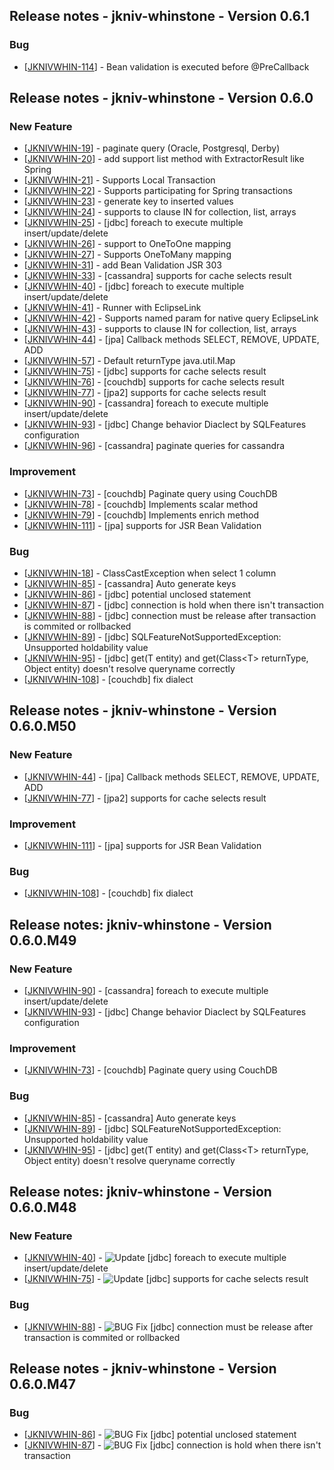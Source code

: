 
## Release notes - jkniv-whinstone - Version 0.6.1
                
### Bug

<ul>
 <li>[<a href='https://jkniv-io.atlassian.net/browse/JKNIVWHIN-114'>JKNIVWHIN-114</a>] -         Bean validation is executed before @PreCallback
 </li>
</ul>


## Release notes - jkniv-whinstone - Version 0.6.0
    
### New Feature

<ul>
<li>[<a href='https://jkniv-io.atlassian.net/browse/JKNIVWHIN-19'>JKNIVWHIN-19</a>] -         paginate query (Oracle, Postgresql, Derby)
</li>
<li>[<a href='https://jkniv-io.atlassian.net/browse/JKNIVWHIN-20'>JKNIVWHIN-20</a>] -         add support list method with ExtractorResult like Spring
</li>
<li>[<a href='https://jkniv-io.atlassian.net/browse/JKNIVWHIN-21'>JKNIVWHIN-21</a>] -         Supports Local Transaction
</li>
<li>[<a href='https://jkniv-io.atlassian.net/browse/JKNIVWHIN-22'>JKNIVWHIN-22</a>] -         Supports participating for Spring transactions
</li>
<li>[<a href='https://jkniv-io.atlassian.net/browse/JKNIVWHIN-23'>JKNIVWHIN-23</a>] -         generate key to inserted values
</li>
<li>[<a href='https://jkniv-io.atlassian.net/browse/JKNIVWHIN-24'>JKNIVWHIN-24</a>] -         supports to clause IN for collection, list, arrays
</li>
<li>[<a href='https://jkniv-io.atlassian.net/browse/JKNIVWHIN-25'>JKNIVWHIN-25</a>] -         [jdbc] foreach to execute multiple insert/update/delete
</li>
<li>[<a href='https://jkniv-io.atlassian.net/browse/JKNIVWHIN-26'>JKNIVWHIN-26</a>] -         support to OneToOne mapping 
</li>
<li>[<a href='https://jkniv-io.atlassian.net/browse/JKNIVWHIN-27'>JKNIVWHIN-27</a>] -         Supports OneToMany mapping
</li>
<li>[<a href='https://jkniv-io.atlassian.net/browse/JKNIVWHIN-31'>JKNIVWHIN-31</a>] -         add Bean Validation JSR 303
</li>
<li>[<a href='https://jkniv-io.atlassian.net/browse/JKNIVWHIN-33'>JKNIVWHIN-33</a>] -         [cassandra] supports for cache selects result
</li>
<li>[<a href='https://jkniv-io.atlassian.net/browse/JKNIVWHIN-40'>JKNIVWHIN-40</a>] -         [jdbc] foreach to execute multiple insert/update/delete
</li>
<li>[<a href='https://jkniv-io.atlassian.net/browse/JKNIVWHIN-41'>JKNIVWHIN-41</a>] -         Runner with EclipseLink
</li>
<li>[<a href='https://jkniv-io.atlassian.net/browse/JKNIVWHIN-42'>JKNIVWHIN-42</a>] -         Supports named  param  for native query EclipseLink
</li>
<li>[<a href='https://jkniv-io.atlassian.net/browse/JKNIVWHIN-43'>JKNIVWHIN-43</a>] -         supports to clause IN for collection, list, arrays
</li>
<li>[<a href='https://jkniv-io.atlassian.net/browse/JKNIVWHIN-44'>JKNIVWHIN-44</a>] -         [jpa] Callback methods SELECT, REMOVE, UPDATE, ADD
</li>
<li>[<a href='https://jkniv-io.atlassian.net/browse/JKNIVWHIN-57'>JKNIVWHIN-57</a>] -         Default returnType java.util.Map
</li>
<li>[<a href='https://jkniv-io.atlassian.net/browse/JKNIVWHIN-75'>JKNIVWHIN-75</a>] -         [jdbc] supports for cache selects result
</li>
<li>[<a href='https://jkniv-io.atlassian.net/browse/JKNIVWHIN-76'>JKNIVWHIN-76</a>] -         [couchdb] supports for cache selects result 
</li>
<li>[<a href='https://jkniv-io.atlassian.net/browse/JKNIVWHIN-77'>JKNIVWHIN-77</a>] -         [jpa2] supports for cache selects result 
</li>
<li>[<a href='https://jkniv-io.atlassian.net/browse/JKNIVWHIN-90'>JKNIVWHIN-90</a>] -         [cassandra] foreach to execute multiple insert/update/delete
</li>
<li>[<a href='https://jkniv-io.atlassian.net/browse/JKNIVWHIN-93'>JKNIVWHIN-93</a>] -         [jdbc] Change behavior Diaclect by SQLFeatures configuration
</li>
<li>[<a href='https://jkniv-io.atlassian.net/browse/JKNIVWHIN-96'>JKNIVWHIN-96</a>] -         [cassandra] paginate queries for cassandra
</li>
</ul>
    
### Improvement

<ul>
<li>[<a href='https://jkniv-io.atlassian.net/browse/JKNIVWHIN-73'>JKNIVWHIN-73</a>] -         [couchdb] Paginate query using CouchDB
</li>
<li>[<a href='https://jkniv-io.atlassian.net/browse/JKNIVWHIN-78'>JKNIVWHIN-78</a>] -         [couchdb] Implements scalar method
</li>
<li>[<a href='https://jkniv-io.atlassian.net/browse/JKNIVWHIN-79'>JKNIVWHIN-79</a>] -         [couchdb] Implements enrich method
</li>
<li>[<a href='https://jkniv-io.atlassian.net/browse/JKNIVWHIN-111'>JKNIVWHIN-111</a>] -         [jpa] supports for JSR Bean Validation 
</li>
</ul>
        
### Bug

<ul>
<li>[<a href='https://jkniv-io.atlassian.net/browse/JKNIVWHIN-18'>JKNIVWHIN-18</a>] -         ClassCastException when select 1 column 
</li>
<li>[<a href='https://jkniv-io.atlassian.net/browse/JKNIVWHIN-85'>JKNIVWHIN-85</a>] -         [cassandra] Auto generate keys
</li>
<li>[<a href='https://jkniv-io.atlassian.net/browse/JKNIVWHIN-86'>JKNIVWHIN-86</a>] -         [jdbc] potential unclosed statement
</li>
<li>[<a href='https://jkniv-io.atlassian.net/browse/JKNIVWHIN-87'>JKNIVWHIN-87</a>] -         [jdbc] connection is hold when there isn&#39;t transaction
</li>
<li>[<a href='https://jkniv-io.atlassian.net/browse/JKNIVWHIN-88'>JKNIVWHIN-88</a>] -         [jdbc] connection must be release after transaction is commited or rollbacked
</li>
<li>[<a href='https://jkniv-io.atlassian.net/browse/JKNIVWHIN-89'>JKNIVWHIN-89</a>] -         [jdbc] SQLFeatureNotSupportedException: Unsupported holdability value
</li>
<li>[<a href='https://jkniv-io.atlassian.net/browse/JKNIVWHIN-95'>JKNIVWHIN-95</a>] -         [jdbc] get(T entity) and  get(Class&lt;T&gt; returnType, Object entity) doesn&#39;t resolve queryname correctly
</li>
<li>[<a href='https://jkniv-io.atlassian.net/browse/JKNIVWHIN-108'>JKNIVWHIN-108</a>] -         [couchdb] fix dialect
</li>
</ul>
     
     
## Release notes - jkniv-whinstone - Version 0.6.0.M50
    
### New Feature
<ul>
<li>[<a href='https://jkniv-io.atlassian.net/browse/JKNIVWHIN-44'>JKNIVWHIN-44</a>] -         [jpa] Callback methods SELECT, REMOVE, UPDATE, ADD
</li>
<li>[<a href='https://jkniv-io.atlassian.net/browse/JKNIVWHIN-77'>JKNIVWHIN-77</a>] -         [jpa2] supports for cache selects result 
</li>
</ul>
    
### Improvement
<ul>
<li>[<a href='https://jkniv-io.atlassian.net/browse/JKNIVWHIN-111'>JKNIVWHIN-111</a>] -         [jpa] supports for JSR Bean Validation 
</li>
</ul>
        
### Bug

<ul>
<li>[<a href='https://jkniv-io.atlassian.net/browse/JKNIVWHIN-108'>JKNIVWHIN-108</a>] -         [couchdb] fix dialect
</li>
</ul>



## Release notes: jkniv-whinstone - Version 0.6.0.M49
    
### New Feature

<ul>
 <li>[<a href='https://jkniv-io.atlassian.net/browse/JKNIVWHIN-90'>JKNIVWHIN-90</a>] -         [cassandra] foreach to execute multiple insert/update/delete
 </li>
 <li>[<a href='https://jkniv-io.atlassian.net/browse/JKNIVWHIN-93'>JKNIVWHIN-93</a>] -         [jdbc] Change behavior Diaclect by SQLFeatures configuration
 </li>
</ul>
    
### Improvement

<ul>
 <li>[<a href='https://jkniv-io.atlassian.net/browse/JKNIVWHIN-73'>JKNIVWHIN-73</a>] -         [couchdb] Paginate query using CouchDB
 </li>
</ul>

        
### Bug

<ul>
<li>[<a href='https://jkniv-io.atlassian.net/browse/JKNIVWHIN-85'>JKNIVWHIN-85</a>] -         [cassandra] Auto generate keys
</li>
<li>[<a href='https://jkniv-io.atlassian.net/browse/JKNIVWHIN-89'>JKNIVWHIN-89</a>] -         [jdbc] SQLFeatureNotSupportedException: Unsupported holdability value
</li>
<li>[<a href='https://jkniv-io.atlassian.net/browse/JKNIVWHIN-95'>JKNIVWHIN-95</a>] -         [jdbc] get(T entity) and  get(Class&lt;T&gt; returnType, Object entity) doesn&#39;t resolve queryname correctly
</li>
</ul>
            
            
## Release notes: jkniv-whinstone - Version 0.6.0.M48

    
### New Feature

 - [<a href='https://jkniv-io.atlassian.net/browse/JKNIVWHIN-40'>JKNIVWHIN-40</a>] - ![Update](images/update_icon.png "Update") [jdbc] foreach to execute multiple insert/update/delete
 - [<a href='https://jkniv-io.atlassian.net/browse/JKNIVWHIN-75'>JKNIVWHIN-75</a>] - ![Update](images/update_icon.png "Update") [jdbc] supports for cache selects result

            
### Bug

 - [<a href='https://jkniv-io.atlassian.net/browse/JKNIVWHIN-88'>JKNIVWHIN-88</a>] - ![BUG Fix](images/bug_icon.png "BUG Fix") [jdbc] connection must be release after transaction is commited or rollbacked

## Release notes - jkniv-whinstone - Version 0.6.0.M47

### Bug

 - [<a href='https://jkniv-io.atlassian.net/browse/JKNIVWHIN-86'>JKNIVWHIN-86</a>] - ![BUG Fix](images/bug_icon.png "BUG Fix") [jdbc] potential unclosed statement
 - [<a href='https://jkniv-io.atlassian.net/browse/JKNIVWHIN-87'>JKNIVWHIN-87</a>] - ![BUG Fix](images/bug_icon.png "BUG Fix") [jdbc] connection is hold when there isn&#39;t transaction
